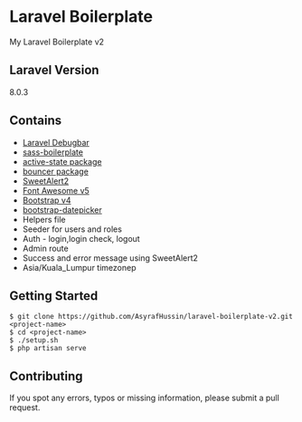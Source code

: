 # Laravel Boilerplate

My Laravel Boilerplate v2

## Laravel Version

8.0.3

## Contains

-   [Laravel Debugbar](https://github.com/barryvdh/laravel-debugbar)
-   [sass-boilerplate](https://github.com/AsyrafHussin/sass-boilerplate)
-   [active-state package](https://github.com/pyaesone17/active-state)
-   [bouncer package](https://github.com/JosephSilber/bouncer)
-   [SweetAlert2](https://sweetalert2.github.io)
-   [Font Awesome v5](https://fontawesome.com)
-   [Bootstrap v4](https://getbootstrap.com)
-   [bootstrap-datepicker](https://github.com/uxsolutions/bootstrap-datepicker)
-   Helpers file
-   Seeder for users and roles
-   Auth - login,login check, logout
-   Admin route
-   Success and error message using SweetAlert2
-   Asia/Kuala_Lumpur timezonep

## Getting Started

    $ git clone https://github.com/AsyrafHussin/laravel-boilerplate-v2.git <project-name>
    $ cd <project-name>
    $ ./setup.sh
    $ php artisan serve

## Contributing

If you spot any errors, typos or missing information, please submit a pull request.
